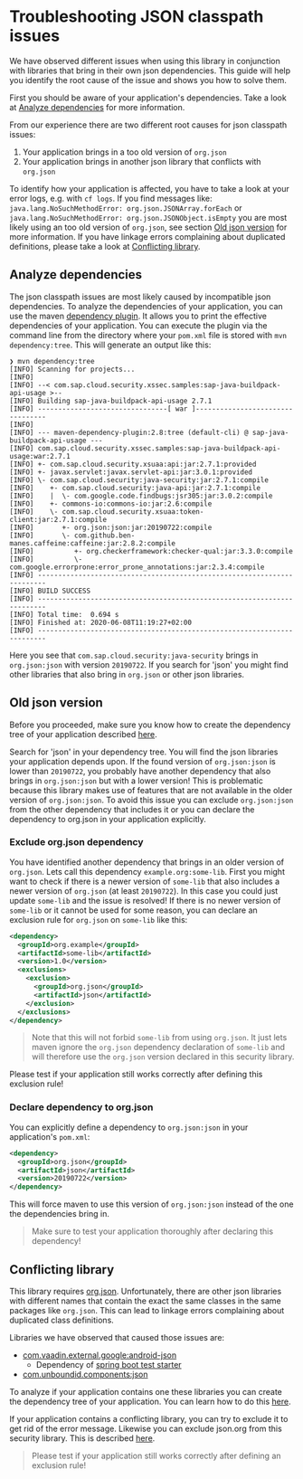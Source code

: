 # Troubleshooting JSON classpath issues

We have observed different issues when using this library in conjunction with libraries that bring in 
their own json dependencies. This guide will help you identify the root cause of the issue and shows you how to solve them.

First you should be aware of your application's dependencies. Take a look at [Analyze dependencies](#Analyze-dependencies) for more information.

From our experience there are two different root causes for json classpath issues:

  1. Your application brings in a too old version of `org.json`
  2. Your application brings in another json library that conflicts with `org.json`

To identify how your application is affected, you have to take a look at your error logs, e.g. with `cf logs`.
If you find messages like:
`java.lang.NoSuchMethodError: org.json.JSONArray.forEach`
or
`java.lang.NoSuchMethodError: org.json.JSONObject.isEmpty`
you are most likely using an too old version of `org.json`, see section [Old json version](#Old-json-version) for more information.
If you have linkage errors complaining about duplicated definitions, please take a look at [Conflicting library](#Conflicting-library).

## Analyze dependencies

The json classpath issues are most likely caused by incompatible json dependencies. To analyze the dependencies
of your application, you can use the maven  [dependency plugin](http://maven.apache.org/plugins/maven-dependency-plugin/usage.html#dependency:tree).
It allows you to print the effective dependencies of your application. You can execute the plugin via the command line from
the directory where your `pom.xml` file is stored with `mvn dependency:tree`.
This will generate an output like this:

```log
❯ mvn dependency:tree
[INFO] Scanning for projects...
[INFO]
[INFO] --< com.sap.cloud.security.xssec.samples:sap-java-buildpack-api-usage >--
[INFO] Building sap-java-buildpack-api-usage 2.7.1
[INFO] --------------------------------[ war ]---------------------------------
[INFO]
[INFO] --- maven-dependency-plugin:2.8:tree (default-cli) @ sap-java-buildpack-api-usage ---
[INFO] com.sap.cloud.security.xssec.samples:sap-java-buildpack-api-usage:war:2.7.1
[INFO] +- com.sap.cloud.security.xsuaa:api:jar:2.7.1:provided
[INFO] +- javax.servlet:javax.servlet-api:jar:3.0.1:provided
[INFO] \- com.sap.cloud.security:java-security:jar:2.7.1:compile
[INFO]    +- com.sap.cloud.security:java-api:jar:2.7.1:compile
[INFO]    |  \- com.google.code.findbugs:jsr305:jar:3.0.2:compile
[INFO]    +- commons-io:commons-io:jar:2.6:compile
[INFO]    \- com.sap.cloud.security.xsuaa:token-client:jar:2.7.1:compile
[INFO]       +- org.json:json:jar:20190722:compile
[INFO]       \- com.github.ben-manes.caffeine:caffeine:jar:2.8.2:compile
[INFO]          +- org.checkerframework:checker-qual:jar:3.3.0:compile
[INFO]          \- com.google.errorprone:error_prone_annotations:jar:2.3.4:compile
[INFO] ------------------------------------------------------------------------
[INFO] BUILD SUCCESS
[INFO] ------------------------------------------------------------------------
[INFO] Total time:  0.694 s
[INFO] Finished at: 2020-06-08T11:19:27+02:00
[INFO] ------------------------------------------------------------------------
```

Here you see that `com.sap.cloud.security:java-security` brings in `org.json:json` with version `20190722`.
If you search for 'json' you might find other libraries that also bring in `org.json` or other json libraries.

## Old json version

Before you proceeded, make sure you know how to create the dependency tree of your application described [here](#Analyze-dependencies).

Search for 'json' in your dependency tree. You will find the json libraries your application depends upon. 
If the found version of `org.json:json` is lower than `20190722`, you probably have another dependency that also brings
in `org.json:json` but with a lower version!
This is problematic because this library makes use of features that are not available in the older version of `org.json:json`.
To avoid this issue you can exclude `org.json:json` from the other dependency that includes it or you can declare the dependency
to org.json in your application explicitly. 

### Exclude org.json dependency

You have identified another dependency that brings in an older version of `org.json`.
Lets call this dependency `example.org:some-lib`. First you might want to check 
if there is a newer version of `some-lib` that also includes a newer version of
`org.json` (at least `20190722`). In this case you could just update `some-lib`
and the issue is resolved!
If there is no newer version of `some-lib` or it cannot be used for some reason, you can
declare an exclusion rule for `org.json` on `some-lib` like this:

```xml
<dependency>
  <groupId>org.example</groupId>
  <artifactId>some-lib</artifactId>
  <version>1.0</version>
  <exclusions>
    <exclusion>
      <groupId>org.json</groupId>
      <artifactId>json</artifactId>
    </exclusion>
  </exclusions>
</dependency>
```

> Note that this will not forbid `some-lib` from using `org.json`. It just lets maven ignore the `org.json` dependency declaration of `some-lib` and will therefore use the `org.json` version declared in this security library.

Please test if your application still works correctly after defining this exclusion rule!

### Declare dependency to org.json

You can explicitly define a dependency to `org.json:json` in your application's `pom.xml`:

```xml
<dependency>
  <groupId>org.json</groupId>
  <artifactId>json</artifactId>
  <version>20190722</version>
</dependency>
```

This will force maven to use this version of `org.json:json` instead of the one the dependencies bring in.

> Make sure to test your application thoroughly after declaring this dependency!

## Conflicting library

This library requires [org.json](https://github.com/stleary/JSON-java). Unfortunately,
there are other json libraries with different names that contain the exact the same classes in the same packages 
like `org.json`. This can lead to linkage errors complaining about duplicated class definitions.

Libraries we have observed that caused those issues are:

- [com.vaadin.external.google:android-json](https://mvnrepository.com/artifact/com.vaadin.external.google/android-json)
  - Dependency of [spring boot test starter](https://mvnrepository.com/artifact/org.springframework.boot/spring-boot-starter-test/)
- [com.unboundid.components:json](https://mvnrepository.com/artifact/com.unboundid.components/json/1.0.0)

To analyze if your application contains one these libraries you can create the dependency tree of your application.
You can learn how to do this [here](#Analyze-dependencies).

If your application contains a conflicting library, you can try to exclude it to get rid of the error message.
Likewise you can exclude json.org from this security library. This is described [here](#Exclude-org.json-dependency).

> Please test if your application still works correctly after defining an exclusion rule!
